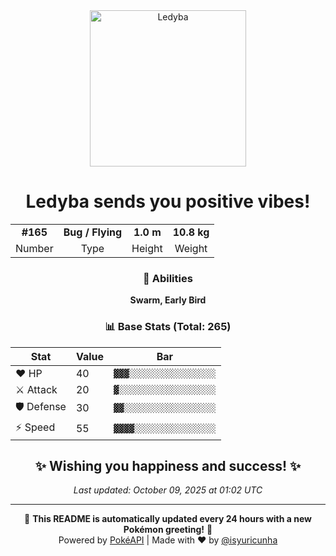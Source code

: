 <div align="center">

<img src="https://raw.githubusercontent.com/PokeAPI/sprites/master/sprites/pokemon/165.png" width="250" height="250" alt="Ledyba">

# **Ledyba** sends you positive vibes!

<table>
<tr>
<td align="center"><strong>#165</strong></td>
<td align="center"><strong>Bug / Flying</strong></td>
<td align="center"><strong>1.0 m</strong></td>
<td align="center"><strong>10.8 kg</strong></td>
</tr>
<tr>
<td align="center">Number</td>
<td align="center">Type</td>
<td align="center">Height</td>
<td align="center">Weight</td>
</tr>
</table>

### 🎯 Abilities
**Swarm, Early Bird**

### 📊 Base Stats (Total: 265)

| Stat | Value | Bar |
|------|-------|-----|
| ❤️ HP | 40 | `▓▓▓░░░░░░░░░░░░░░░░░` |
| ⚔️ Attack | 20 | `▓░░░░░░░░░░░░░░░░░░░` |
| 🛡️ Defense | 30 | `▓▓░░░░░░░░░░░░░░░░░░` |
| ⚡ Speed | 55 | `▓▓▓▓░░░░░░░░░░░░░░░░` |

## ✨ Wishing you happiness and success! ✨

*Last updated: October 09, 2025 at 01:02 UTC*

---

🌟 **This README is automatically updated every 24 hours with a new Pokémon greeting!** 🌟<br>
Powered by [PokéAPI](https://pokeapi.co/) | Made with ❤️ by [@isyuricunha](https://github.com/isyuricunha)

</div>